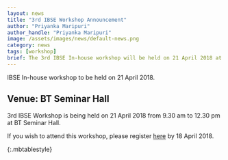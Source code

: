 ```yaml
---
layout: news
title: "3rd IBSE Workshop Announcement"
author: "Priyanka Maripuri"
author_handle: "Priyanka Maripuri"
image: /assets/images/news/default-news.png
category: news
tags: [workshop]
brief: The 3rd IBSE In-house workshop will be held on 21 April 2018 at BT Seminar Hall. <a href="/news/IBSE-workshop-03">Schedule</a>
---
```

IBSE In-house workshop to be held on 21 April 2018.

<h2><span class =" label label-default">Venue: BT Seminar Hall</span></h2>

3rd IBSE Workshop is being held on 21 April 2018 from 9.30 am to 12.30 pm at BT Seminar Hall.  

If you wish to attend this workshop, please register [here](https://docs.google.com/forms/d/e/1FAIpQLSeG17rW86A03corwF1ypXW_yqX9WprrZY4yvTYJf0SKRWj7WA/viewform) by 18 April 2018.

{:.mbtablestyle}

